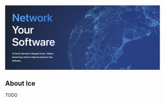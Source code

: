 ![Network your Software](https://github.com/icerpc/.github/blob/main/images/network-your-software.png)

## About Ice

TODO

